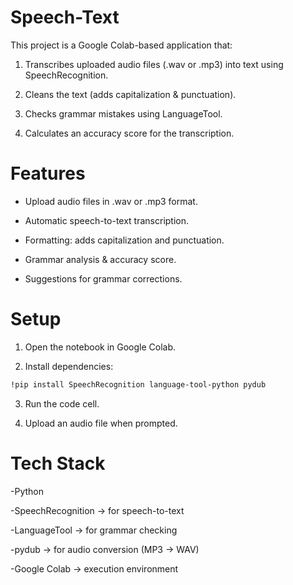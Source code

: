 # Speech-Text
This project is a Google Colab-based application that:

1. Transcribes uploaded audio files (.wav or .mp3) into text using SpeechRecognition.

2. Cleans the text (adds capitalization & punctuation).

3. Checks grammar mistakes using LanguageTool.

4. Calculates an accuracy score for the transcription.

# Features
- Upload audio files in .wav or .mp3 format.

- Automatic speech-to-text transcription.

- Formatting: adds capitalization and punctuation.

- Grammar analysis & accuracy score.

- Suggestions for grammar corrections.

# Setup 

1. Open the notebook in Google Colab.

2. Install dependencies:
```bash
!pip install SpeechRecognition language-tool-python pydub
```

3. Run the code cell.

4. Upload an audio file when prompted.

# Tech Stack

-Python

-SpeechRecognition → for speech-to-text

-LanguageTool → for grammar checking

-pydub → for audio conversion (MP3 → WAV)

-Google Colab → execution environment

